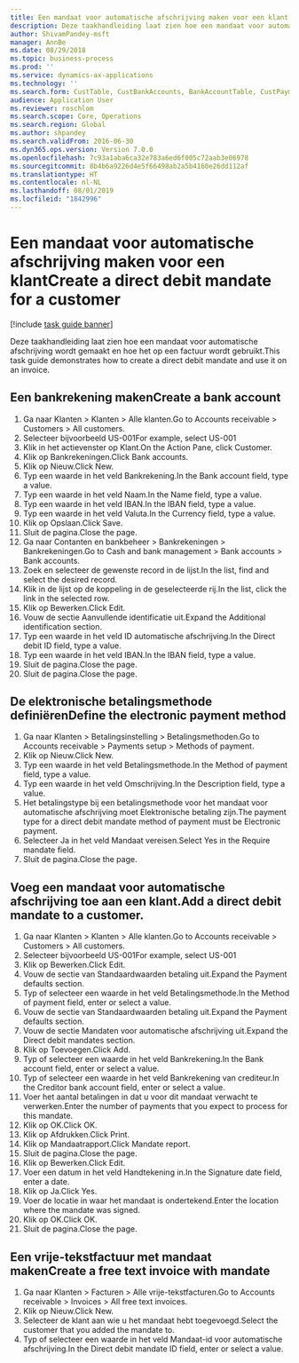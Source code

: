 ```yaml
---
title: Een mandaat voor automatische afschrijving maken voor een klant
description: Deze taakhandleiding laat zien hoe een mandaat voor automatische afschrijving wordt gemaakt en hoe het op een factuur wordt gebruikt.
author: ShivamPandey-msft
manager: AnnBe
ms.date: 08/29/2018
ms.topic: business-process
ms.prod: ''
ms.service: dynamics-ax-applications
ms.technology: ''
ms.search.form: CustTable, CustBankAccounts, BankAccountTable, CustPaymMode, CustDirectDebitMandate, BankAccountTableLookUp, SrsReportViewerForm,  LogisticsAddressCityLookup, CustFreeInvoice, CustTableLookup
audience: Application User
ms.reviewer: roschlom
ms.search.scope: Core, Operations
ms.search.region: Global
ms.author: shpandey
ms.search.validFrom: 2016-06-30
ms.dyn365.ops.version: Version 7.0.0
ms.openlocfilehash: 7c93a1aba6ca32e783a6ed6f005c72aab3e06978
ms.sourcegitcommit: 8b4b6a9226d4e5f66498ab2a5b4160e26dd112af
ms.translationtype: HT
ms.contentlocale: nl-NL
ms.lasthandoff: 08/01/2019
ms.locfileid: "1842996"
---
```

# <a name="create-a-direct-debit-mandate-for-a-customer"></a><span data-ttu-id="1a6e6-103">Een mandaat voor automatische afschrijving maken voor een klant</span><span class="sxs-lookup"><span data-stu-id="1a6e6-103">Create a direct debit mandate for a customer</span></span>

[!include [task guide banner](../../includes/task-guide-banner.md)]

<span data-ttu-id="1a6e6-104">Deze taakhandleiding laat zien hoe een mandaat voor automatische afschrijving wordt gemaakt en hoe het op een factuur wordt gebruikt.</span><span class="sxs-lookup"><span data-stu-id="1a6e6-104">This task guide demonstrates how to create a direct debit mandate and use it on an invoice.</span></span>


## <a name="create-a-bank-account"></a><span data-ttu-id="1a6e6-105">Een bankrekening maken</span><span class="sxs-lookup"><span data-stu-id="1a6e6-105">Create a bank account</span></span>
1. <span data-ttu-id="1a6e6-106">Ga naar Klanten > Klanten > Alle klanten.</span><span class="sxs-lookup"><span data-stu-id="1a6e6-106">Go to Accounts receivable > Customers > All customers.</span></span>
2. <span data-ttu-id="1a6e6-107">Selecteer bijvoorbeeld US-001</span><span class="sxs-lookup"><span data-stu-id="1a6e6-107">For example, select US-001</span></span>
3. <span data-ttu-id="1a6e6-108">Klik in het actievenster op Klant.</span><span class="sxs-lookup"><span data-stu-id="1a6e6-108">On the Action Pane, click Customer.</span></span>
4. <span data-ttu-id="1a6e6-109">Klik op Bankrekeningen.</span><span class="sxs-lookup"><span data-stu-id="1a6e6-109">Click Bank accounts.</span></span>
5. <span data-ttu-id="1a6e6-110">Klik op Nieuw.</span><span class="sxs-lookup"><span data-stu-id="1a6e6-110">Click New.</span></span>
6. <span data-ttu-id="1a6e6-111">Typ een waarde in het veld Bankrekening.</span><span class="sxs-lookup"><span data-stu-id="1a6e6-111">In the Bank account field, type a value.</span></span>
7. <span data-ttu-id="1a6e6-112">Typ een waarde in het veld Naam.</span><span class="sxs-lookup"><span data-stu-id="1a6e6-112">In the Name field, type a value.</span></span>
8. <span data-ttu-id="1a6e6-113">Typ een waarde in het veld IBAN.</span><span class="sxs-lookup"><span data-stu-id="1a6e6-113">In the IBAN field, type a value.</span></span>
9. <span data-ttu-id="1a6e6-114">Typ een waarde in het veld Valuta.</span><span class="sxs-lookup"><span data-stu-id="1a6e6-114">In the Currency field, type a value.</span></span>
10. <span data-ttu-id="1a6e6-115">Klik op Opslaan.</span><span class="sxs-lookup"><span data-stu-id="1a6e6-115">Click Save.</span></span>
11. <span data-ttu-id="1a6e6-116">Sluit de pagina.</span><span class="sxs-lookup"><span data-stu-id="1a6e6-116">Close the page.</span></span>
12. <span data-ttu-id="1a6e6-117">Ga naar Contanten en bankbeheer > Bankrekeningen > Bankrekeningen.</span><span class="sxs-lookup"><span data-stu-id="1a6e6-117">Go to Cash and bank management > Bank accounts > Bank accounts.</span></span>
13. <span data-ttu-id="1a6e6-118">Zoek en selecteer de gewenste record in de lijst.</span><span class="sxs-lookup"><span data-stu-id="1a6e6-118">In the list, find and select the desired record.</span></span>
14. <span data-ttu-id="1a6e6-119">Klik in de lijst op de koppeling in de geselecteerde rij.</span><span class="sxs-lookup"><span data-stu-id="1a6e6-119">In the list, click the link in the selected row.</span></span>
15. <span data-ttu-id="1a6e6-120">Klik op Bewerken.</span><span class="sxs-lookup"><span data-stu-id="1a6e6-120">Click Edit.</span></span>
16. <span data-ttu-id="1a6e6-121">Vouw de sectie Aanvullende identificatie uit.</span><span class="sxs-lookup"><span data-stu-id="1a6e6-121">Expand the Additional identification section.</span></span>
17. <span data-ttu-id="1a6e6-122">Typ een waarde in het veld ID automatische afschrijving.</span><span class="sxs-lookup"><span data-stu-id="1a6e6-122">In the Direct debit ID field, type a value.</span></span>
18. <span data-ttu-id="1a6e6-123">Typ een waarde in het veld IBAN.</span><span class="sxs-lookup"><span data-stu-id="1a6e6-123">In the IBAN field, type a value.</span></span>
19. <span data-ttu-id="1a6e6-124">Sluit de pagina.</span><span class="sxs-lookup"><span data-stu-id="1a6e6-124">Close the page.</span></span>
20. <span data-ttu-id="1a6e6-125">Sluit de pagina.</span><span class="sxs-lookup"><span data-stu-id="1a6e6-125">Close the page.</span></span>

## <a name="define-the-electronic-payment-method"></a><span data-ttu-id="1a6e6-126">De elektronische betalingsmethode definiëren</span><span class="sxs-lookup"><span data-stu-id="1a6e6-126">Define the electronic payment method</span></span>
1. <span data-ttu-id="1a6e6-127">Ga naar Klanten > Betalingsinstelling > Betalingsmethoden.</span><span class="sxs-lookup"><span data-stu-id="1a6e6-127">Go to Accounts receivable > Payments setup > Methods of payment.</span></span>
2. <span data-ttu-id="1a6e6-128">Klik op Nieuw.</span><span class="sxs-lookup"><span data-stu-id="1a6e6-128">Click New.</span></span>
3. <span data-ttu-id="1a6e6-129">Typ een waarde in het veld Betalingsmethode.</span><span class="sxs-lookup"><span data-stu-id="1a6e6-129">In the Method of payment field, type a value.</span></span>
4. <span data-ttu-id="1a6e6-130">Typ een waarde in het veld Omschrijving.</span><span class="sxs-lookup"><span data-stu-id="1a6e6-130">In the Description field, type a value.</span></span>
5. <span data-ttu-id="1a6e6-131">Het betalingstype bij een betalingsmethode voor het mandaat voor automatische afschrijving moet Elektronische betaling zijn.</span><span class="sxs-lookup"><span data-stu-id="1a6e6-131">The payment type for a direct debit mandate method of payment must be Electronic payment.</span></span>
6. <span data-ttu-id="1a6e6-132">Selecteer Ja in het veld Mandaat vereisen.</span><span class="sxs-lookup"><span data-stu-id="1a6e6-132">Select Yes in the Require mandate field.</span></span>
7. <span data-ttu-id="1a6e6-133">Sluit de pagina.</span><span class="sxs-lookup"><span data-stu-id="1a6e6-133">Close the page.</span></span>

## <a name="add-a-direct-debit-mandate-to-a-customer"></a><span data-ttu-id="1a6e6-134">Voeg een mandaat voor automatische afschrijving toe aan een klant.</span><span class="sxs-lookup"><span data-stu-id="1a6e6-134">Add a direct debit mandate to a customer.</span></span>
1. <span data-ttu-id="1a6e6-135">Ga naar Klanten > Klanten > Alle klanten.</span><span class="sxs-lookup"><span data-stu-id="1a6e6-135">Go to Accounts receivable > Customers > All customers.</span></span>
2. <span data-ttu-id="1a6e6-136">Selecteer bijvoorbeeld US-001</span><span class="sxs-lookup"><span data-stu-id="1a6e6-136">For example, select US-001</span></span>
3. <span data-ttu-id="1a6e6-137">Klik op Bewerken.</span><span class="sxs-lookup"><span data-stu-id="1a6e6-137">Click Edit.</span></span>
4. <span data-ttu-id="1a6e6-138">Vouw de sectie van Standaardwaarden betaling uit.</span><span class="sxs-lookup"><span data-stu-id="1a6e6-138">Expand the Payment defaults section.</span></span>
5. <span data-ttu-id="1a6e6-139">Typ of selecteer een waarde in het veld Betalingsmethode.</span><span class="sxs-lookup"><span data-stu-id="1a6e6-139">In the Method of payment field, enter or select a value.</span></span>
6. <span data-ttu-id="1a6e6-140">Vouw de sectie van Standaardwaarden betaling uit.</span><span class="sxs-lookup"><span data-stu-id="1a6e6-140">Expand the Payment defaults section.</span></span>
7. <span data-ttu-id="1a6e6-141">Vouw de sectie Mandaten voor automatische afschrijving uit.</span><span class="sxs-lookup"><span data-stu-id="1a6e6-141">Expand the Direct debit mandates section.</span></span>
8. <span data-ttu-id="1a6e6-142">Klik op Toevoegen.</span><span class="sxs-lookup"><span data-stu-id="1a6e6-142">Click Add.</span></span>
9. <span data-ttu-id="1a6e6-143">Typ of selecteer een waarde in het veld Bankrekening.</span><span class="sxs-lookup"><span data-stu-id="1a6e6-143">In the Bank account field, enter or select a value.</span></span>
10. <span data-ttu-id="1a6e6-144">Typ of selecteer een waarde in het veld Bankrekening van crediteur.</span><span class="sxs-lookup"><span data-stu-id="1a6e6-144">In the Creditor bank account field, enter or select a value.</span></span>
11. <span data-ttu-id="1a6e6-145">Voer het aantal betalingen in dat u voor dit mandaat verwacht te verwerken.</span><span class="sxs-lookup"><span data-stu-id="1a6e6-145">Enter the number of payments that you expect to process for this mandate.</span></span>
12. <span data-ttu-id="1a6e6-146">Klik op OK.</span><span class="sxs-lookup"><span data-stu-id="1a6e6-146">Click OK.</span></span>
13. <span data-ttu-id="1a6e6-147">Klik op Afdrukken.</span><span class="sxs-lookup"><span data-stu-id="1a6e6-147">Click Print.</span></span>
14. <span data-ttu-id="1a6e6-148">Klik op Mandaatrapport.</span><span class="sxs-lookup"><span data-stu-id="1a6e6-148">Click Mandate report.</span></span>
15. <span data-ttu-id="1a6e6-149">Sluit de pagina.</span><span class="sxs-lookup"><span data-stu-id="1a6e6-149">Close the page.</span></span>
16. <span data-ttu-id="1a6e6-150">Klik op Bewerken.</span><span class="sxs-lookup"><span data-stu-id="1a6e6-150">Click Edit.</span></span>
17. <span data-ttu-id="1a6e6-151">Voer een datum in het veld Handtekening in.</span><span class="sxs-lookup"><span data-stu-id="1a6e6-151">In the Signature date field, enter a date.</span></span>
18. <span data-ttu-id="1a6e6-152">Klik op Ja.</span><span class="sxs-lookup"><span data-stu-id="1a6e6-152">Click Yes.</span></span>
19. <span data-ttu-id="1a6e6-153">Voer de locatie in waar het mandaat is ondertekend.</span><span class="sxs-lookup"><span data-stu-id="1a6e6-153">Enter the location where the mandate was signed.</span></span>
20. <span data-ttu-id="1a6e6-154">Klik op OK.</span><span class="sxs-lookup"><span data-stu-id="1a6e6-154">Click OK.</span></span>
21. <span data-ttu-id="1a6e6-155">Sluit de pagina.</span><span class="sxs-lookup"><span data-stu-id="1a6e6-155">Close the page.</span></span>

## <a name="create-a-free-text-invoice-with-mandate"></a><span data-ttu-id="1a6e6-156">Een vrije-tekstfactuur met mandaat maken</span><span class="sxs-lookup"><span data-stu-id="1a6e6-156">Create a free text invoice with mandate</span></span>
1. <span data-ttu-id="1a6e6-157">Ga naar Klanten > Facturen > Alle vrije-tekstfacturen.</span><span class="sxs-lookup"><span data-stu-id="1a6e6-157">Go to Accounts receivable > Invoices > All free text invoices.</span></span>
2. <span data-ttu-id="1a6e6-158">Klik op Nieuw.</span><span class="sxs-lookup"><span data-stu-id="1a6e6-158">Click New.</span></span>
3. <span data-ttu-id="1a6e6-159">Selecteer de klant aan wie u het mandaat hebt toegevoegd.</span><span class="sxs-lookup"><span data-stu-id="1a6e6-159">Select the customer that you added the mandate to.</span></span>
4. <span data-ttu-id="1a6e6-160">Typ of selecteer een waarde in het veld Mandaat-id voor automatische afschrijving.</span><span class="sxs-lookup"><span data-stu-id="1a6e6-160">In the Direct debit mandate ID field, enter or select a value.</span></span>

